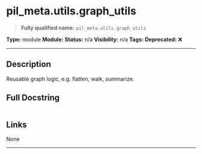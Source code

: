 # pil_meta.utils.graph_utils
> **Fully qualified name:** `pil_meta.utils.graph_utils`

**Type:** module
**Module:** 
**Status:** n/a
**Visibility:** n/a
**Tags:** 
**Deprecated:** ❌

---

## Description
Reusable graph logic, e.g. flatten, walk, summarize.

## Full Docstring
```

```

## Links
None

---
